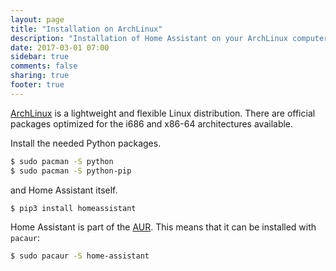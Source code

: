 ```yaml
---
layout: page
title: "Installation on ArchLinux"
description: "Installation of Home Assistant on your ArchLinux computer."
date: 2017-03-01 07:00
sidebar: true
comments: false
sharing: true
footer: true
---
```


[ArchLinux](https://www.archlinux.org/) is a lightweight and flexible Linux distribution. There are official packages optimized for the i686 and x86-64 architectures available.

Install the needed Python packages.

```bash
$ sudo pacman -S python
$ sudo pacman -S python-pip
```

and Home Assistant itself.

```bash
$ pip3 install homeassistant
```

Home Assistant is part of the [AUR](https://aur.archlinux.org/packages/home-assistant/). This means that it can be installed  with `pacaur`:

```bash
$ sudo pacaur -S home-assistant
```
